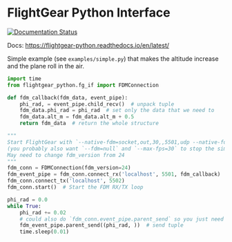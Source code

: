 # FlightGear Python Interface
[![Documentation Status](https://readthedocs.org/projects/flightgear-python/badge/?version=latest)](https://flightgear-python.readthedocs.io/en/latest/?badge=latest)


Docs: https://flightgear-python.readthedocs.io/en/latest/

Simple example (see `examples/simple.py`) that makes the altitude increase and the plane roll in the air.
```python
import time
from flightgear_python.fg_if import FDMConnection

def fdm_callback(fdm_data, event_pipe):
    phi_rad, = event_pipe.child_recv()  # unpack tuple
    fdm_data.phi_rad = phi_rad  # set only the data that we need to
    fdm_data.alt_m = fdm_data.alt_m + 0.5
    return fdm_data  # return the whole structure

"""
Start FlightGear with `--native-fdm=socket,out,30,,5501,udp --native-fdm=socket,in,,,5502,udp`
(you probably also want `--fdm=null` and `--max-fps=30` to stop the simulation fighting with these external commands)
May need to change fdm_version from 24
"""
fdm_conn = FDMConnection(fdm_version=24)
fdm_event_pipe = fdm_conn.connect_rx('localhost', 5501, fdm_callback)
fdm_conn.connect_tx('localhost', 5502)
fdm_conn.start()  # Start the FDM RX/TX loop

phi_rad = 0.0
while True:
    phi_rad += 0.02
    # could also do `fdm_conn.event_pipe.parent_send` so you just need to pass around `fdm_conn`
    fdm_event_pipe.parent_send((phi_rad, ))  # send tuple
    time.sleep(0.01)
```
